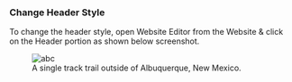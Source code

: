 ### Change Header Style 
<p>To change the header style, open Website Editor from the Website & click on the Header portion as shown below screenshot.</p>
<figure>
    <img src="/header/image/3-1.png"
         alt="abc">
    <figcaption>A single track trail outside of Albuquerque, New Mexico.</figcaption>
</figure>